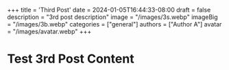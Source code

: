 +++
title = 'Third Post'
date = 2024-01-05T16:44:33-08:00
draft = false
description = "3rd post description"
image = "/images/3s.webp"
imageBig = "/images/3b.webp"
categories = ["general"]
authors = ["Author A"]
avatar = "/images/avatar.webp"
+++

# Test 3rd Post Content
